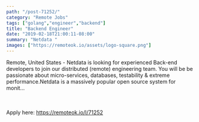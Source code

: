 ```yaml
---
path: "/post-71252/"
category: "Remote Jobs"
tags: ["golang","engineer","backend"]
title: "Backend Engineer"
date: "2019-02-18T21:00:11-08:00"
summary: "Netdata "
images: ["https://remoteok.io/assets/logo-square.png"]
---
```


Remote, United States - Netdata is looking for experienced Back-end developers to join our distributed (remote) engineering team. You will be be passionate about micro-services, databases, testability & extreme performance.Netdata is a massively popular open source system for monit...

<br/>
<br/>
Apply here: <A HREF="https://remoteok.io/l/71252">https://remoteok.io/l/71252</A>
